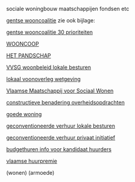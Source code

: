 sociale woningbouw maatschappijen fondsen etc


[gentse wooncoalitie](https://www.gentsewooncoalitie.be/) zie ook bijlage:

[gentse wooncoalitie 30 prioriteiten](best/wooncoalitie%20gent%20eisen.pdf)

[WOONCOOP](https://www.wooncoop.be/)

[HET PANDSCHAP](https://pandschap.be/)

[VVSG woonbeleid lokale besturen](https://www.vvsg.be/kennisitem/vvsg/woonbeleid-door-lokale-besturen)

[lokaal voonoverleg wetgeving](https://www.vlaanderen.be/lokaal-woonbeleid/lokaal-woonoverleg)

[Vlaamse Maatschappij voor Sociaal Wonen](https://www.vlaanderen.be/wonen-in-vlaanderen/over-wonen-in-vlaanderen/vmsw)

[constructieve benadering overheidsopdrachten](https://www.vlaanderen.be/sociaal-woonbeleid/sociale-woningen/realiseren-of-renoveren-van-sociale-woonprojecten/private-samenwerkingen/constructieve-benadering-overheidsopdrachten-cbo)

[goede woning](https://www.vlaanderen.be/sociaal-woonbeleid/sociale-woningen/verwerven-en-vervreemden/verwervingen/aankoop-goede-woning-via-gewone-aankoop)

[geconventioneerde verhuur lokale besturen](https://www.vlaanderen.be/lokaal-woonbeleid/geconventioneerde-verhuur-voor-lokale-besturen)

[geconventioneerde verhuur privaat initiatief](https://www.vlaanderen.be/bouwen-wonen-en-energie/huren-en-verhuren/geconventioneerde-verhuur-en-huur-budgethuren/geconventioneerde-verhuur-voor-private-initiatiefnemers)

[budgethuren info voor kandidaat huurders](https://www.vlaanderen.be/bouwen-wonen-en-energie/huren-en-verhuren/geconventioneerde-verhuur-en-huur-budgethuren/budgethuren-geconventioneerd-huren)

[vlaamse huurpremie](https://www.vlaanderen.be/bouwen-wonen-en-energie/huren-en-verhuren/vlaamse-huurpremie-voor-kandidaat-huurders-van-een-sociale-woning)

(wonen) (armoede) 
